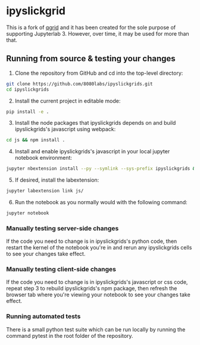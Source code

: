 # ipyslickgrid

This is a fork of [qgrid](https://github.com/quantopian/qgrid) and it has been created for the sole purpose of supporting Jupyterlab 3. However, over time, it may be used for more than that.

## Running from source & testing your changes

1. Clone the repository from GitHub and cd into the top-level directory:

```bash
git clone https://github.com/8080labs/ipyslickgrids.git
cd ipyslickgrids
```

2. Install the current project in editable mode:

```bash
pip install -e .
```

3. Install the node packages that ipyslickgrids depends on and build ipyslickgrids's javascript using webpack:

```bash
cd js && npm install .
```

4. Install and enable ipyslickgrids's javascript in your local jupyter notebook environment:

```bash
jupyter nbextension install --py --symlink --sys-prefix ipyslickgrids && jupyter nbextension enable --py --sys-prefix ipyslickgrids
```

5. If desired, install the labextension:

```bash
jupyter labextension link js/
```

6. Run the notebook as you normally would with the following command:

```bash
jupyter notebook
```

### Manually testing server-side changes
If the code you need to change is in ipyslickgrids's python code, then restart the kernel of the notebook you're in and rerun any ipyslickgrids cells to see your changes take effect.

### Manually testing client-side changes
If the code you need to change is in ipyslickgrids's javascript or css code, repeat step 3 to rebuild ipyslickgrids's npm package, then refresh the browser tab where you're viewing your notebook to see your changes take effect.

### Running automated tests
There is a small python test suite which can be run locally by running the command pytest in the root folder of the repository.